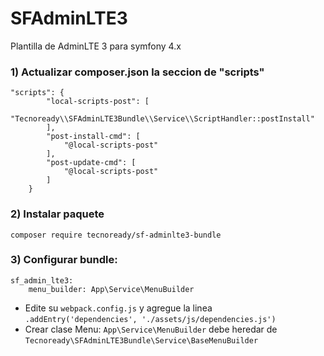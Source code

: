 # SFAdminLTE3
Plantilla de AdminLTE 3 para symfony 4.x

### 1) Actualizar composer.json la seccion de "scripts"

    "scripts": {
            "local-scripts-post": [
                "Tecnoready\\SFAdminLTE3Bundle\\Service\\ScriptHandler::postInstall"
            ],
            "post-install-cmd": [
                "@local-scripts-post"
            ],
            "post-update-cmd": [
                "@local-scripts-post"
            ]
        }

### 2) Instalar paquete

    composer require tecnoready/sf-adminlte3-bundle

### 3) Configurar bundle:

    sf_admin_lte3:
        menu_builder: App\Service\MenuBuilder


- Edite su `webpack.config.js` y agregue la linea `.addEntry('dependencies', './assets/js/dependencies.js')`
- Crear clase Menu: `App\Service\MenuBuilder` debe heredar de `Tecnoready\SFAdminLTE3Bundle\Service\BaseMenuBuilder`
